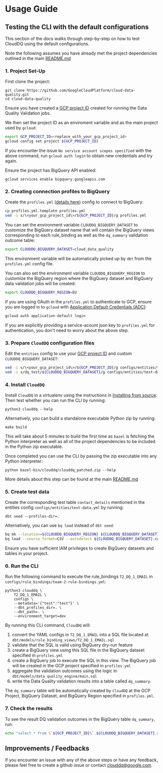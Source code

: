 # Usage Guide

## Testing the CLI with the default configurations

This section of the docs walks through step-by-step on how to test CloudDQ using the default configurations.

Note the following assumes you have already met the project dependencies outlined in the main [README.md](../README.md#installing)

### 1. Project Set-Up

First clone the project:
```
git clone https://github.com/GoogleCloudPlatform/cloud-data-quality.git
cd cloud-data-quality
```

Ensure you have created a [GCP project ID](https://cloud.google.com/resource-manager/docs/creating-managing-projects#before_you_begin) created for running the Data Quality Validation jobs. 

We then set the project ID as an enviroment variable and as the main project used by `gcloud`:
```bash
export GCP_PROJECT_ID=<replace_with_your_gcp_project_id>
gcloud config set project ${GCP_PROJECT_ID}
```

If you encounter the issue `No service account scopes specified` with the above command, run  `gcloud auth login` to obtain new credentials and try again.

Ensure the project has BigQuery API enabled:
```
gcloud services enable bigquery.googleapis.com
```

### 2. Creating connection profiles to BigQuery

Create the `profiles.yml` ([details here](../README.md#setting-up-`dbt`)) config to connect to BigQuery:
```bash
cp profiles.yml.template profiles.yml
sed -i s/\<your_gcp_project_id\>/${GCP_PROJECT_ID}/g profiles.yml
```

You can set the environment variable `CLOUDDQ_BIGQUERY_DATASET` to customize the BigQuery dataset name that will contain the BigQuery views corresponding to each rule_binding as well as the `dq_summary` validation outcome table:
```bash
export CLOUDDQ_BIGQUERY_DATASET=cloud_data_quality
```

This environment variable will be automatically picked up by `dbt` from the `profiles.yml` config file.

You can also set the environment variable `CLOUDDQ_BIGQUERY_REGION` to customize the BigQuery region where the BigQuery dataset and BigQuery data validation jobs will be created:
```bash
export CLOUDDQ_BIGQUERY_REGION=EU
```

If you are using OAuth in the `profiles.yml` to authenticate to GCP, ensure you are logged in to `gcloud` with [Application Default Credentials (ADC)](https://cloud.google.com/docs/authentication/production):
```bash
gcloud auth application-default login
```

If you are explicitly providing a service-acount json key to `profiles.yml` for authentication, you don't need to worry about the above step.

### 3. Prepare `CloudDQ` configuration files

Edit the `entities` config to use your [GCP project ID](https://cloud.google.com/resource-manager/docs/creating-managing-projects#before_you_begin) and custom `CLOUDDQ_BIGQUERY_DATASET`:
```bash
sed -i s/\<your_gcp_project_id\>/${GCP_PROJECT_ID}/g configs/entities/test-data.yml
sed -i s/dq_test/${CLOUDDQ_BIGQUERY_DATASET}/g configs/entities/test-data.yml
```

### 4. Install `CloudDQ`

Install `CloudDQ` in a virtualenv using the instructions in [Installing from source](../README.md#installing-from-source). Then test whether you can run the CLI by running:
```
python3 clouddq --help
```

Alternatively, you can build a standalone executable Python zip by running:
```
make build
```

This will take about 5 minutes to build the first time as `bazel` is fetching the Python interpreter as well as all of the project dependencies to be included in the Python zip executable.

Once completed you can use the CLI by passing the zip executable into any Python interpreter:
```
python bazel-bin/clouddq/clouddq_patched.zip --help
```

More details about this step can be found at the main [README.md](../README.md#build-a-self-contained-python-executable-with-bazel)

### 5. Create test data

Create the corresponding test table `contact_details` mentioned in the entities config `configs/entities/test-data.yml` by running:
```
dbt seed --profiles-dir=.
```

Alternatively, you can use `bq load` instead of `dbt seed`:
```bash
bq mk --location=${CLOUDDQ_BIGQUERY_REGION} ${CLOUDDQ_BIGQUERY_DATASET}
bq load --source_format=CSV --autodetect ${CLOUDDQ_BIGQUERY_DATASET}.contact_details dbt/data/contact_details.csv
```

Ensure you have sufficient IAM privileges to create BigQuery datasets and tables in your project.

### 6. Run the CLI

Run the following command to execute the rule_bindings `T2_DQ_1_EMAIL` in `configs/rule_bindings/team-2-rule-bindings.yml`:
```
python3 clouddq \
    T2_DQ_1_EMAIL \
    configs \
    --metadata='{"test":"test"}' \
    --dbt_profiles_dir=. \
    --dbt_path=. \
    --environment_target=dev
```

By running this CLI command, `CloudDQ` will:
1. convert the YAML configs in `T2_DQ_1_EMAIL` into a SQL file located at `dbt/models/rule_binding_views/T2_DQ_1_EMAIL.sql`
2. validate that the SQL is valid using BigQuery dry-run feature
3. create a BigQuery view using this SQL file in the BigQuery dataset specified in `profiles.yml`
4. create a BigQuery job to execute the SQL in this view. The BigQuery job will be created in the GCP project specified in `profiles.yml`
5. aggregate the validation outcomes using the logic in `dbt/models/data_quality_engine/main.sql`
6. write the Data Quality validation results into a table called `dq_summary`.

The `dq_summary` table will be automatically created by `CloudDQ` at the GCP Project, BigQuery Dataset, and BigQuery Region specified in `profiles.yml`.

### 7. Check the results

To see the result DQ validation outcomes in the BigQuery table `dq_summary`, run:
```bash
echo "select * from \`${GCP_PROJECT_ID}\`.${CLOUDDQ_BIGQUERY_DATASET}.dq_summary" | bq query --location=${CLOUDDQ_BIGQUERY_REGION} --nouse_legacy_sql --format=json
```

## Improvements / Feedbacks

If you encounter an issue with any of the above steps or have any feedback, please feel free to create a github issue or contact clouddq@google.com.
